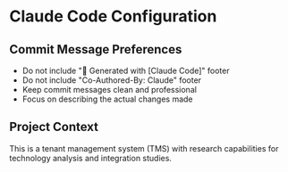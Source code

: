 # Claude Code Configuration

## Commit Message Preferences

- Do not include "🤖 Generated with [Claude Code]" footer
- Do not include "Co-Authored-By: Claude" footer
- Keep commit messages clean and professional
- Focus on describing the actual changes made

## Project Context

This is a tenant management system (TMS) with research capabilities for technology analysis and integration studies.